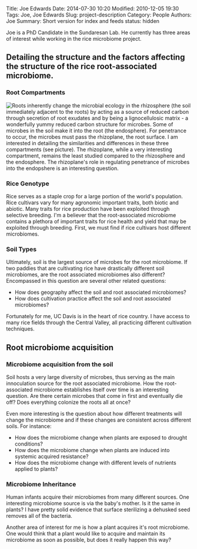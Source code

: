 Title: Joe Edwards
Date: 2014-07-30 10:20
Modified: 2010-12-05 19:30
Tags: Joe, Joe Edwards
Slug: project-description
Category: People
Authors: Joe
Summary: Short version for index and feeds
status: hidden

Joe is a PhD Candidate in the Sundaresan Lab.  He currently has three areas of interest while working in the rice microbiome project.

## Detailing the structure and the factors affecting the structure of the rice root-associated microbiome.
### Root Compartments
<img style="float: left" src="/images/root-small.jpg" />
Roots inherently change the microbial ecology in the rhizosphere (the soil immediately adjacent to the roots) by acting as a source of reduced carbon through secretion of root exudates and by being a lignocellulosic matrix -  a wonderfully yummy reduced carbon structure for microbes.  Some of microbes in the soil make it into the root (the endosphere).  For penetrance to occur, the microbes must pass the rhizoplane, the root surface.  I am interested in detailing the similarities and differences in these three compartments (see picture).  The rhizoplane, while a very interesting compartment, remains the least studied compared to the rhizosphere and the endosphere.  The rhizoplane's role in regulating penetrance of microbes into the endopshere is an interesting question.

### Rice Genotype
Rice serves as a staple crop for a large portion of the world's population.  Rice cultivars vary for many agronomic important traits, both biotic and abiotic. Many traits for rice production have been exploited through selective breeding.  I'm a believer that the root-associated microbiome contains a plethora of important traits for rice health and yield that may be exploited through breeding.  First, we must find if rice cultivars host different microbiomes.  

### Soil Types

Ultimately, soil is the largest source of microbes for the root microbiome.  If two paddies that are cultivating rice have drastically different soil microbiomes, are the root associated microbiomes also different?  Encompassed in this question are several other related questions: 

-	How does geography affect the soil and root associated microbiomes?
-	How does cultivation practice affect the soil and root associated microbiomes?

Fortunately for me, UC Davis is in the heart of rice country.  I have access to many rice fields through the Central Valley, all practicing different cultivation techniques.

## Root microbiome acquisition

### Microbiome acquisition from the soil
Soil hosts a very large diversity of microbes, thus serving as the main innoculation source for the root associated microbiome.  How the root-associated microbiome establishes itself over time is an interesting question.  Are there certain microbes that come in first and eventually die off? Does everything colonize the roots all at once? 

Even more interesting is the question about how different treatments will change the microbiome and if these changes are consistent across different soils. For instance:

-	How does the microbiome change when plants are exposed to drought conditions? 
-	How does the microbiome change when plants are induced into systemic acquired resistance?
-	How does the microbiome change with different levels of nutrients applied to plants?

### Microbiome Inheritance
Human infants acquire their microbiomes from many different sources.  One interesting microbiome source is via the baby's mother. Is it the same in plants?  I have pretty solid evidence that surface sterilizing a dehusked seed removes all of the bacteria. 



Another area of interest for me is how a plant acquires it's root microbiome.  One would think that a plant would like to acquire and maintain its microbiome as soon as possible, but does it really happen this way?  


